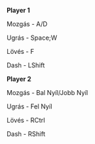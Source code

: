 **Player 1**

Mozgás - A/D

Ugrás - Space;W

Lövés - F

Dash - LShift


**Player 2**

Mozgás - Bal Nyíl/Jobb Nyíl

Ugrás - Fel Nyíl

Lövés - RCtrl

Dash - RShift
